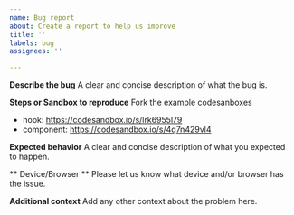```yaml
---
name: Bug report
about: Create a report to help us improve
title: ''
labels: bug
assignees: ''

---
```


**Describe the bug**
A clear and concise description of what the bug is.

**Steps or Sandbox to reproduce**
Fork the example codesanboxes
- hook: https://codesandbox.io/s/lrk6955l79
- component: https://codesandbox.io/s/4q7n429vl4

**Expected behavior**
A clear and concise description of what you expected to happen.

** Device/Browser **
Please let us know what device and/or browser has the issue.

**Additional context**
Add any other context about the problem here.
